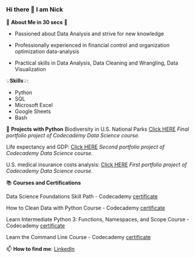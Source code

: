### Hi there 👋 I am Nick


👀 **About Me in 30 secs** 👀

 - Passioned about Data Analysis and strive for new knowledge

 - Professionally experienced in financial control and organization optimization data-analysis

 - Practical skills in Data Analysis, Data Cleaning and Wrangling, Data Visualization
 
 
💡**Skills**💡:

 - Python
 - SQL
 - Microsoft Excel
 - Google Sheets
 - Bash
 
🐍 **Projects with Python**
Biodiversity in U.S. National Parks [Click HERE](https://github.com/nefedovnd/Biodiversity_in_US_national_parks)
*Final portfolio project of Codecademy Data Science course.*

Life expectancy and GDP: [Click HERE](https://github.com/nefedovnd/Life_expectancy_and_GDP)
*Second portfolio project of Codecademy Data Science course.*

U.S. medical insurance costs analysis: [Click HERE](https://github.com/nefedovnd/US_medical_insurance_costs)
*First portfolio project of Codecademy Data Science course.* 

📚 **Courses and Certifications**

Data Science Foundations Skill Path - Codecademy
[certificate](https://www.codecademy.com/profiles/nefedovn/certificates/738a7262ff2b4a49b062c25482dc2549)

How to Clean Data with Python Course - Codecademy
[certificate](https://www.codecademy.com/profiles/nefedovn/certificates/e773a003314c1be60da8388a90a77e78)

Learn Intermediate Python 3: Functions, Namespaces, and Scope Course - Codecademy
[certificate](https://www.codecademy.com/profiles/nefedovn/certificates/15702a4b792847e1a90f59e2ecac7a97)

Learn the Command Line Course - Codecademy
[certificate](https://www.codecademy.com/profiles/nefedovn/certificates/c87ba0541f8be78bc2f4ba1128233f6f)



📫 **How to find me**: 
[LinkedIn](https://www.linkedin.com/in/nikita-nefedov/)
